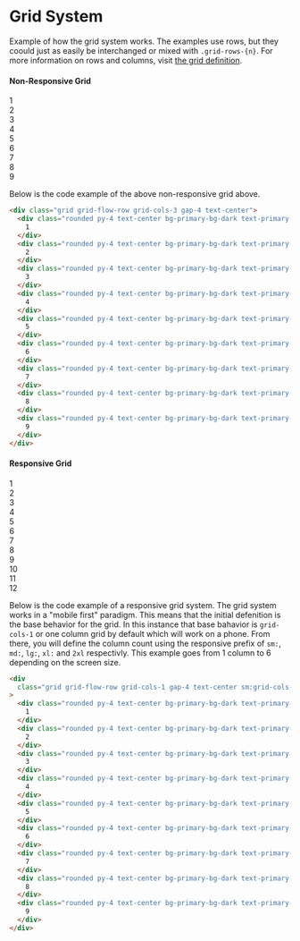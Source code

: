 # Grid System

Example of how the grid system works. The examples use rows, but they coould just as easily be interchanged or mixed with `.grid-rows-{n}`. For more information on rows and columns, visit [the grid definition](/css-documentation/grid/grid-template-columns.html).

<div class="mds">
  <div class="container">
    <h4 class="my-10">Non-Responsive Grid</h4>
    <div class="grid grid-flow-row grid-cols-3 gap-4 text-center">
      <div class="rounded py-4 text-center bg-primary-bg-dark text-primary-text-light">
        1
      </div>
      <div class="rounded py-4 text-center bg-primary-bg-dark text-primary-text-light">
        2
      </div>
      <div class="rounded py-4 text-center bg-primary-bg-dark text-primary-text-light">
        3
      </div>
      <div class="rounded py-4 text-center bg-primary-bg-dark text-primary-text-light">
        4
      </div>
      <div class="rounded py-4 text-center bg-primary-bg-dark text-primary-text-light">
        5
      </div>
      <div class="rounded py-4 text-center bg-primary-bg-dark text-primary-text-light">
        6
      </div>
      <div class="rounded py-4 text-center bg-primary-bg-dark text-primary-text-light">
        7
      </div>
      <div class="rounded py-4 text-center bg-primary-bg-dark text-primary-text-light">
        8
      </div>
      <div class="rounded py-4 text-center bg-primary-bg-dark text-primary-text-light">
        9
      </div>
    </div>
  </div>
</div>

Below is the code example of the above non-responsive grid above.

```html
<div class="grid grid-flow-row grid-cols-3 gap-4 text-center">
  <div class="rounded py-4 text-center bg-primary-bg-dark text-primary-text-light">
    1
  </div>
  <div class="rounded py-4 text-center bg-primary-bg-dark text-primary-text-light">
    2
  </div>
  <div class="rounded py-4 text-center bg-primary-bg-dark text-primary-text-light">
    3
  </div>
  <div class="rounded py-4 text-center bg-primary-bg-dark text-primary-text-light">
    4
  </div>
  <div class="rounded py-4 text-center bg-primary-bg-dark text-primary-text-light">
    5
  </div>
  <div class="rounded py-4 text-center bg-primary-bg-dark text-primary-text-light">
    6
  </div>
  <div class="rounded py-4 text-center bg-primary-bg-dark text-primary-text-light">
    7
  </div>
  <div class="rounded py-4 text-center bg-primary-bg-dark text-primary-text-light">
    8
  </div>
  <div class="rounded py-4 text-center bg-primary-bg-dark text-primary-text-light">
    9
  </div>
</div>
```

<div class="mds">
  <div class="container">
    <h4 class="my-10">Responsive Grid</h4>
    <div
      class="grid grid-flow-row grid-cols-1 gap-4 text-center sm:grid-cols-2 md:grid-cols-3 lg:grid-cols-4 xl:grid-cols-6 2xl:grid-cols-12"
    >
      <div class="rounded py-4 text-center bg-primary-bg-dark text-primary-text-light">
        1
      </div>
      <div class="rounded py-4 text-center bg-primary-bg-dark text-primary-text-light">
        2
      </div>
      <div class="rounded py-4 text-center bg-primary-bg-dark text-primary-text-light">
        3
      </div>
      <div class="rounded py-4 text-center bg-primary-bg-dark text-primary-text-light">
        4
      </div>
      <div class="rounded py-4 text-center bg-primary-bg-dark text-primary-text-light">
        5
      </div>
      <div class="rounded py-4 text-center bg-primary-bg-dark text-primary-text-light">
        6
      </div>
      <div class="rounded py-4 text-center bg-primary-bg-dark text-primary-text-light">
        7
      </div>
      <div class="rounded py-4 text-center bg-primary-bg-dark text-primary-text-light">
        8
      </div>
      <div class="rounded py-4 text-center bg-primary-bg-dark text-primary-text-light">
        9
      </div>
      <div class="rounded py-4 text-center bg-primary-bg-dark text-primary-text-light">
        10
      </div>
      <div class="rounded py-4 text-center bg-primary-bg-dark text-primary-text-light">
        11
      </div>
      <div class="rounded py-4 text-center bg-primary-bg-dark text-primary-text-light">
        12
      </div>
    </div>
  </div>
</div>

Below is the code example of a responsive grid system. The grid system works in a "mobile first" paradigm. This means that the initial defenition is the base behavior for the grid. In this instance that base bahavior is `grid-cols-1` or one column grid by default which will work on a phone. From there, you will define the column count using the responsive prefix of `sm:`, `md:`, `lg:`, `xl:` and `2xl` respectivly. This example goes from 1 column to 6 depending on the screen size.

```html
<div
  class="grid grid-flow-row grid-cols-1 gap-4 text-center sm:grid-cols-2 md:grid-cols-3 lg:grid-cols-4 xl:grid-cols-5 2xl:grid-cols-6"
>
  <div class="rounded py-4 text-center bg-primary-bg-dark text-primary-text-light">
    1
  </div>
  <div class="rounded py-4 text-center bg-primary-bg-dark text-primary-text-light">
    2
  </div>
  <div class="rounded py-4 text-center bg-primary-bg-dark text-primary-text-light">
    3
  </div>
  <div class="rounded py-4 text-center bg-primary-bg-dark text-primary-text-light">
    4
  </div>
  <div class="rounded py-4 text-center bg-primary-bg-dark text-primary-text-light">
    5
  </div>
  <div class="rounded py-4 text-center bg-primary-bg-dark text-primary-text-light">
    6
  </div>
  <div class="rounded py-4 text-center bg-primary-bg-dark text-primary-text-light">
    7
  </div>
  <div class="rounded py-4 text-center bg-primary-bg-dark text-primary-text-light">
    8
  </div>
  <div class="rounded py-4 text-center bg-primary-bg-dark text-primary-text-light">
    9
  </div>
</div>
```
